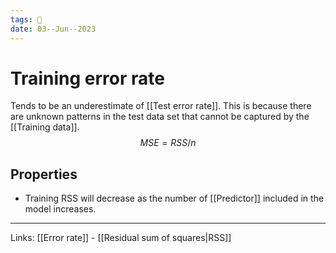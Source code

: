 ```yaml
---
tags: 🌱
date: 03--Jun--2023
---
```


# Training error rate

Tends to be an underestimate of [[Test error rate]]. This is because there are unknown patterns in the test data set that cannot be captured by the [[Training data]].
$$MSE = RSS/n$$
## Properties
- Training RSS will decrease as the number of [[Predictor]] included in the model increases. 

---
Links: [[Error rate]] - [[Residual sum of squares|RSS]]